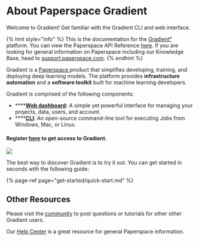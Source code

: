 # About Paperspace Gradient

Welcome to Gradient! Get familiar with the Gradient CLI and web interface.

{% hint style="info" %}
This is the documentation for the [Gradient°](https://paperspace.com/gradient) platform. You can view the Paperspace API Reference [here](https://paperspace.github.io/paperspace-node/). If you are looking for general information on Paperspace including our Knowledge Base, head to [support.paperspace.com](https://support.paperspace.com).
{% endhint %}

Gradient is a [Paperspace ](https://www.paperspace.com/)product that simplifies developing, training, and deploying deep learning models. The platform provides **infrastructure automation** and a **software toolkit** built for machine learning developers.

Gradient is comprised of the following components:

- \*\*\*\*[**Web dashboard**](https://www.paperspace.com/console)**:** A simple yet powerful interface for managing your projects, data, users, and account.
- \*\*\*\*[**CLI**](https://github.com/Paperspace/paperspace-python): An open-source command-line tool for executing Jobs from Windows, Mac, or Linux.

#### Register [here](https://www.paperspace.com/account/signup?gradient=true) to get access to Gradient.

![](.gitbook/assets/image%20%2811%29.png)

The best way to discover Gradient is to try it out. You can get started in seconds with the following guide:

{% page-ref page="get-started/quick-start.md" %}

## Other Resources

Please visit the [community](http://community.paperspace.com/) to post questions or tutorials for other other Gradient users.

Our [Help Center](https://support.paperspace.com) is a great resource for general Paperspace information.
